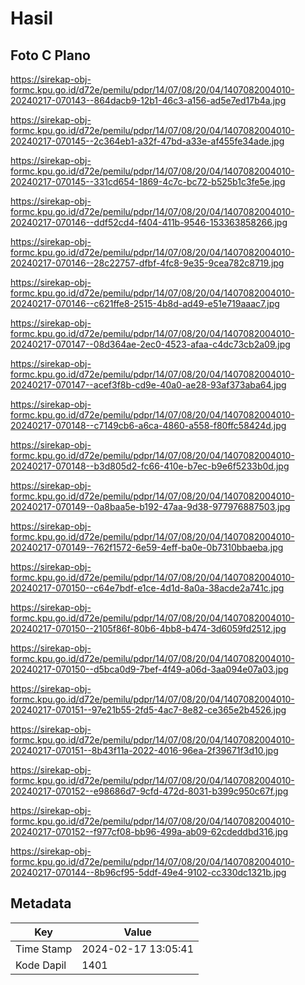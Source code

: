 # Hasil

## Foto C Plano

https://sirekap-obj-formc.kpu.go.id/d72e/pemilu/pdpr/14/07/08/20/04/1407082004010-20240217-070143--864dacb9-12b1-46c3-a156-ad5e7ed17b4a.jpg

https://sirekap-obj-formc.kpu.go.id/d72e/pemilu/pdpr/14/07/08/20/04/1407082004010-20240217-070145--2c364eb1-a32f-47bd-a33e-af455fe34ade.jpg

https://sirekap-obj-formc.kpu.go.id/d72e/pemilu/pdpr/14/07/08/20/04/1407082004010-20240217-070145--331cd654-1869-4c7c-bc72-b525b1c3fe5e.jpg

https://sirekap-obj-formc.kpu.go.id/d72e/pemilu/pdpr/14/07/08/20/04/1407082004010-20240217-070146--ddf52cd4-f404-411b-9546-153363858266.jpg

https://sirekap-obj-formc.kpu.go.id/d72e/pemilu/pdpr/14/07/08/20/04/1407082004010-20240217-070146--28c22757-dfbf-4fc8-9e35-9cea782c8719.jpg

https://sirekap-obj-formc.kpu.go.id/d72e/pemilu/pdpr/14/07/08/20/04/1407082004010-20240217-070146--c621ffe8-2515-4b8d-ad49-e51e719aaac7.jpg

https://sirekap-obj-formc.kpu.go.id/d72e/pemilu/pdpr/14/07/08/20/04/1407082004010-20240217-070147--08d364ae-2ec0-4523-afaa-c4dc73cb2a09.jpg

https://sirekap-obj-formc.kpu.go.id/d72e/pemilu/pdpr/14/07/08/20/04/1407082004010-20240217-070147--acef3f8b-cd9e-40a0-ae28-93af373aba64.jpg

https://sirekap-obj-formc.kpu.go.id/d72e/pemilu/pdpr/14/07/08/20/04/1407082004010-20240217-070148--c7149cb6-a6ca-4860-a558-f80ffc58424d.jpg

https://sirekap-obj-formc.kpu.go.id/d72e/pemilu/pdpr/14/07/08/20/04/1407082004010-20240217-070148--b3d805d2-fc66-410e-b7ec-b9e6f5233b0d.jpg

https://sirekap-obj-formc.kpu.go.id/d72e/pemilu/pdpr/14/07/08/20/04/1407082004010-20240217-070149--0a8baa5e-b192-47aa-9d38-977976887503.jpg

https://sirekap-obj-formc.kpu.go.id/d72e/pemilu/pdpr/14/07/08/20/04/1407082004010-20240217-070149--762f1572-6e59-4eff-ba0e-0b7310bbaeba.jpg

https://sirekap-obj-formc.kpu.go.id/d72e/pemilu/pdpr/14/07/08/20/04/1407082004010-20240217-070150--c64e7bdf-e1ce-4d1d-8a0a-38acde2a741c.jpg

https://sirekap-obj-formc.kpu.go.id/d72e/pemilu/pdpr/14/07/08/20/04/1407082004010-20240217-070150--2105f86f-80b6-4bb8-b474-3d6059fd2512.jpg

https://sirekap-obj-formc.kpu.go.id/d72e/pemilu/pdpr/14/07/08/20/04/1407082004010-20240217-070150--d5bca0d9-7bef-4f49-a06d-3aa094e07a03.jpg

https://sirekap-obj-formc.kpu.go.id/d72e/pemilu/pdpr/14/07/08/20/04/1407082004010-20240217-070151--97e21b55-2fd5-4ac7-8e82-ce365e2b4526.jpg

https://sirekap-obj-formc.kpu.go.id/d72e/pemilu/pdpr/14/07/08/20/04/1407082004010-20240217-070151--8b43f11a-2022-4016-96ea-2f39671f3d10.jpg

https://sirekap-obj-formc.kpu.go.id/d72e/pemilu/pdpr/14/07/08/20/04/1407082004010-20240217-070152--e98686d7-9cfd-472d-8031-b399c950c67f.jpg

https://sirekap-obj-formc.kpu.go.id/d72e/pemilu/pdpr/14/07/08/20/04/1407082004010-20240217-070152--f977cf08-bb96-499a-ab09-62cdeddbd316.jpg

https://sirekap-obj-formc.kpu.go.id/d72e/pemilu/pdpr/14/07/08/20/04/1407082004010-20240217-070144--8b96cf95-5ddf-49e4-9102-cc330dc1321b.jpg


## Metadata

| Key        | Value               |
| ---------- | ------------------- |
| Time Stamp | 2024-02-17 13:05:41 |
| Kode Dapil | 1401                |



